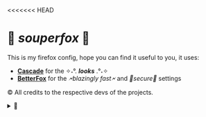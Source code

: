 <<<<<<< HEAD
# 🥣 *souperfox* 🦊

This is my firefox config, hope you can find it useful to you,
 it uses:
- **[Cascade](https://github.com/andreasgrafen/cascade)** for the ✧˖°. ***looks*** .°˖✧
- **[BetterFox](https://github.com/yokoffing/Betterfox)** for the *🗲blazingly fast🗲* and *🔐secure🔐* settings

© All credits to the respective devs of the projects.

<details><summary>🦊</summary>
  <div align=center>
⡿⣽⣿⣻⢿⣻⢿⣻⢿⣟⡿⣟⣿⣻⢿⣻⢿⣟⡿⣿⣻⢿⣻⣟⡿⣟⡿⣟⡿⣿⣻⢿⣻⢿⣻⣟⡿⣟⣿⣻⢿⣟⡿⣟⣿⣻⡽⣿⣻⢿⣻⢿⣟⡿⣟⣿⣻⢿⣻⢿⣻⢿⣻⡿⣿
⣽⣻⣞⣿⣻⣟⣿⣟⣿⣯⣿⣻⣽⣻⣟⣿⣯⡿⣟⣿⣽⣟⣯⣟⣿⣟⣿⣻⣟⣿⣽⣿⣻⣟⣿⢾⣻⣿⣽⣻⢿⣻⣽⣟⣯⣟⣿⣻⣽⣿⣻⡿⣯⣿⣻⣽⣻⣟⣿⣻⢿⣻⣿⣽⣿
⢾⣽⣻⣞⣷⣟⣷⣻⣷⢿⣞⣿⣞⣿⢾⣳⣿⣽⣿⣻⣾⢯⡷⣟⣾⣟⣾⡷⣿⣻⣾⢷⣿⣞⣯⢿⣻⡾⣽⣻⡿⣟⣾⣯⡷⣟⡷⣟⣷⣟⣯⣿⣟⣷⡿⣽⣳⣿⣞⣿⣻⣟⣷⡿⣾
⣻⣞⡷⣯⣷⣟⣾⡷⣟⣿⣽⣾⣽⣞⣿⣽⢾⣷⣻⣟⣾⣟⣿⢯⣷⣻⣞⣿⣻⣽⣯⣿⢾⣽⢾⣻⣷⢿⡟⠹⠋⢹⠿⣾⣻⣯⣟⡿⣞⣯⣿⢷⣻⣾⣽⣻⢷⣻⢾⣽⣻⣽⣯⣿⣻
⣳⢿⣽⣳⣟⣾⡷⣿⣟⣿⣾⣽⣾⣽⣾⣟⣿⢾⡿⣽⣷⣻⣾⣻⣞⡷⣯⣷⣿⣻⣾⣽⢿⣞⣿⣳⣿⣻⣌⠀⠀⠀⠘⣯⣷⣻⣞⡿⣯⣟⣾⣻⣟⣷⣻⣽⣻⣽⣻⣽⢯⣷⣿⣳⣿
⡽⣯⡷⣿⢯⣷⡿⣯⣿⣞⠏⠀⠋⠁⣸⣾⣟⣿⣽⢿⣳⣯⡷⣿⣞⡿⣯⣷⣟⣯⣷⢿⣻⡾⣷⣻⣞⣯⣿⢿⣼⡿⣿⣟⡷⣿⣞⡿⣷⢿⣻⡷⣿⣽⢷⣻⢷⣻⣽⢾⣿⣻⣾⢯⣿
⣽⣳⡿⣯⡿⣯⣿⢯⣷⣿⡄⠀⠀⠀⠁⠀⢉⣿⢾⡿⣯⢿⣽⡷⣯⡿⣯⡷⣯⡿⣽⡿⣽⢿⣽⢿⣽⡿⣾⢿⣯⣿⢷⣿⣻⣟⡾⣿⡽⣿⣯⣿⣟⣾⢿⣻⢿⣽⣟⡿⣷⣟⣯⣿⣽
⣞⡷⣿⢯⡿⣯⡿⣟⣿⣎⣀⡀⠀⠀⠐⠺⣿⢯⣿⣽⡟⠯⢿⣻⣿⡽⣟⡿⣿⡽⣯⡿⣟⣿⡏⠋⠻⣽⢿⣻⣽⣾⢿⣳⣯⣟⣿⡽⣿⢯⣷⡿⣽⣯⢿⣻⢿⣽⢾⣿⣽⣻⣽⣯⣿
⣼⣻⣟⡿⣿⣻⡿⣿⣟⣿⣻⣇⠀⠀⣄⣠⣼⣿⣟⣿⠀⠀⠀⠻⢧⣿⣿⢿⣻⣿⢿⣻⣿⠿⠀⠀⠀⠸⣿⣿⣻⣼⡿⣟⣧⣟⣿⣿⠻⣿⣟⣿⣟⣿⣿⣻⢿⣼⢿⣧⣟⣿⣻⣼⣿
⢾⣽⣯⣟⡷⣟⣿⡷⣿⢾⣯⡿⣷⢦⣼⢿⣽⣾⢿⣭⠀⢠⡀⠀⠀⠹⢾⣿⣯⠿⢟⣿⡽⠁⠀⠀⠴⡄⠹⣾⣟⣷⡿⣿⣽⣟⣷⠇⠀⠘⣯⠿⠊⣿⢾⣻⢿⣾⣻⣞⣯⣿⢯⣷⣿
⣻⣞⡷⣯⣿⣻⡷⣿⣟⣿⣞⣿⣽⣻⣟⣿⣻⣾⢿⣇⠀⣦⠀⠀⠀⠀⠈⠛⠈⣀⠘⠉⣀⠀⠀⠄⢀⣿⠀⣿⣽⣯⢿⡷⡇⠉⠚⠆⠀⠀⠀⠀⠀⣿⠿⣻⣟⣾⢷⣻⣽⣾⢿⣻⣾
⣳⣟⣿⣳⣯⡷⣿⣟⣾⢿⣾⣽⢾⣷⣻⢾⣽⣾⢿⣯⠀⢻⣷⠀⠡⢀⠀⢆⠱⡀⠎⡡⠀⠀⡈⠔⠀⣿⡄⢸⣷⢿⣻⡿⠿⠄⠀⠀⠀⠀⠀⠀⠈⠀⢠⣿⣽⢾⣿⣽⣟⣾⢿⣯⣿
⣳⢿⣽⢯⡷⣿⣯⣿⣻⣿⡽⣾⢿⣳⢿⡿⣽⢯⣿⣟⡆⠘⡞⠀⡠⠃⡜⢠⢂⠱⢈⡀⠰⢠⠑⡌⡐⠘⠀⣼⣿⣻⢯⣷⣄⡀⠀⠀⣀⠀⢠⣤⣤⣾⣿⢯⣿⢿⣾⣽⣾⢿⣻⣟⣾
⡽⣯⣟⣯⢿⣯⣷⢿⣻⣾⢿⡽⣿⡽⣿⣽⢿⣻⣟⣾⣷⡄⠀⡂⢅⠊⢔⣂⠌⠢⢡⢈⡑⢂⠡⢂⡑⠂⠄⣿⣯⡿⣿⡽⣯⡿⣿⢿⣿⣄⣴⡿⣯⣿⢾⡿⣽⣻⢾⣽⡾⣿⣽⢯⣿
⣻⢷⣯⣟⣯⣷⢿⣻⣿⣽⣻⣽⢯⣿⣽⢾⡿⣯⣿⣻⣾⠃⠠⢁⠢⠘⠀⠈⠁⠢⢁⠢⠐⡌⠰⠁⠂⠉⡀⠸⣿⣽⣯⢿⡽⣿⣽⡿⣾⣻⣽⡿⣟⣾⢿⡽⣯⢿⣯⢿⣽⡿⣽⡿⣽
⡽⣯⡷⣯⡷⣟⣿⣯⣷⡿⣽⣟⣿⣳⡿⠻⣽⣟⣷⣿⡛⠀⣐⣵⡿⣶⢿⣟⡿⣶⣦⣥⡈⢀⣳⣿⣻⣟⣿⠀⢹⡷⣟⣯⡿⣽⡾⣽⡷⣟⣷⡿⣟⣯⣿⣻⣽⣻⢾⣻⣽⣻⣿⣽⢿
⡽⣯⣟⣷⣟⡿⣷⣯⣷⢿⣻⡁⠈⠛⠀⠀⣿⠻⣾⡷⡇⠬⣟⣷⣻⣽⣻⡾⣽⢷⣯⠟⠀⣀⣙⣾⣳⢿⠂⠤⢠⣿⣟⣷⣟⣷⣟⣷⡿⣿⣽⣻⣿⣽⣾⣻⡾⣽⣻⣯⣿⣽⣾⣟⣿
⡽⣯⣟⣷⣟⣿⢷⣻⣽⣿⡀⠁⠀⠀⠀⠀⠀⣀⣾⣿⣷⣄⠈⡙⠳⠯⣷⣟⣯⣟⣾⣻⣟⡿⠽⠞⡉⢢⠘⠀⠙⠷⠿⢻⣾⡷⣟⣷⣟⣯⣷⣟⣿⣞⣷⣻⣽⡿⣽⣾⣻⣾⢷⣿⣾
⡽⣯⣟⣾⣯⣟⣿⣻⣽⡾⣿⢶⣤⠀⣀⠀⠀⣀⣭⣷⣿⡻⠋⠀⠀⠂⠤⠀⢄⠰⡀⢄⠠⠐⠄⠂⠁⠀⢀⠀⠀⠀⠀⠉⠹⣟⡿⣷⡟⢯⣷⣿⣳⣿⣳⣯⣿⣽⣷⣻⣯⡿⣟⣷⣿
⣽⣳⣯⡷⣟⣾⣟⣷⣿⣻⣟⣿⣳⣶⢿⣿⢿⣿⣽⣾⣷⠃⠀⠀⠈⢄⠀⡀⠀⠀⠀⢀⠀⠀⠠⢀⠂⠡⠀⢀⠐⡄⠢⡀⠄⡀⠙⠻⠀⠀⢹⠈⠘⣾⣷⣟⣾⣳⢿⣽⣾⣟⣿⣻⣾
⣳⣟⣷⣻⣯⡷⣟⣿⡾⣟⣾⢷⣻⢾⣻⢯⣿⣾⢯⣷⠇⠀⠀⢀⡇⣦⣅⣐⣊⣀⡠⠀⢈⠀⡁⢀⠀⠄⡰⠠⢁⠂⡅⡐⠢⠐⡀⠀⠀⠀⠀⠀⠈⠁⣼⣾⣳⣟⣿⣞⣷⢿⣯⣷⣿
⣳⣟⣷⣻⣞⣿⣻⣷⡿⣿⣽⣻⣽⣟⣿⣻⣟⣾⠿⡁⠀⠀⠀⣼⣧⠡⢿⣯⢿⣽⠁⠀⢂⠡⡘⢀⠎⡐⠀⡀⠄⢊⠐⡠⠑⡈⠀⠀⠀⠀⠀⢤⣤⣾⢿⣳⣟⣾⢷⣻⣾⢿⣽⣾⣻
⡽⣞⣯⡷⣿⢯⣿⡾⣿⣽⢷⣿⣳⢿⣞⣿⡀⠀⠀⡀⠀⠀⣴⡿⣿⣷⡄⠙⡿⠎⠀⠠⠌⡐⠀⠌⠐⠄⠀⡇⡘⢀⠒⠠⠁⠤⢁⠂⡐⠠⠀⠘⠻⣽⣿⣻⣽⢾⣿⣽⢯⣿⣽⢾⣿
⣽⣻⣯⢿⣯⡿⣷⡿⣿⡽⣿⣳⢿⡿⣽⣾⢧⠀⠀⣀⣴⣾⡿⣟⣿⡾⡇⠀⠀⠀⠀⠁⠂⠁⠀⢰⡶⣶⣢⣤⣤⠄⠈⢀⠉⠠⢀⠂⡁⢂⠁⠀⠀⠸⣯⣿⡽⣿⣳⣯⢿⣭⣿⢿⣾
⡞⣷⣯⣿⣷⣿⣯⣿⣿⣽⣿⣽⣿⣽⢻⣽⣿⢻⣿⣿⡟⣷⣿⣿⡝⠋⠀⠀⠀⠀⠀⠀⠀⣴⣼⣾⡟⣷⣯⣿⣽⣧⣤⠂⠈⠐⠀⠂⠐⠀⠈⠀⠀⣿⣿⢳⣿⣽⣯⣿⢻⣯⣿⣯⣿
⣽⣳⣟⣷⣻⣞⣯⣷⣿⣳⣟⣷⣻⣽⣻⢷⣻⣟⣿⡾⣟⣿⣳⡿⡁⡄⠀⠀⠀⠀⠀⣠⣾⢿⣽⣳⢿⡽⣞⣷⣻⣞⡷⣶⣷⠆⠁⠌⠠⠁⠀⠀⢀⣿⣟⣿⣞⣷⣻⣾⣟⣯⣿⣾⣻
⣳⢿⡽⣞⣷⣻⢯⣷⣿⣳⣿⣞⣷⣻⣽⣻⢯⣿⡾⣟⣿⣳⣟⣿⣻⣶⣬⡦⠑⡄⣴⡿⣯⣟⡾⣽⢯⣟⡿⣞⣷⢯⣟⠗⠋⠀⠈⠀⠀⠀⠠⢁⣾⣯⣿⢾⣽⣞⣷⣟⣾⣟⣷⣯⣿
⣽⣻⣟⣯⡿⣯⣿⣽⡾⣷⣟⣾⢷⣻⢷⣻⢿⣳⣿⣟⣯⡿⣞⣯⡷⣟⣯⡇⡘⠰⠋⢋⠁⡉⢉⠉⡛⠚⢛⡙⢊⡉⠩⠀⠀⠀⠀⠀⠀⣰⣵⣿⢿⣽⣞⣿⢾⣽⢾⣽⡷⣿⣽⣾⣻
⣞⣷⣯⡿⣽⡷⣯⣷⣿⢿⣽⢯⣿⣽⢿⣻⢿⣻⣷⡿⣽⣟⣯⣿⣻⣯⡿⣷⣄⠰⡀⠆⡄⢡⠈⢂⠡⠉⠆⠘⠤⠘⠀⡀⠀⣀⣤⣶⣿⡿⣟⣾⡿⣾⣽⢯⣿⢾⣿⡽⣿⣽⢿⡾⣿
⣞⡷⣯⡿⣯⡿⣿⣽⣾⢿⣯⢿⣽⢾⡿⣽⢿⡽⣷⣿⢯⡿⣯⡷⣯⡿⣽⢿⣻⡿⣶⣧⣬⣤⣷⣬⣴⣥⣮⣤⣶⣷⣾⣷⡿⣿⣿⣻⡽⣟⣯⡿⣽⡿⣽⢿⡽⣿⢾⣽⡿⣽⢿⣻⣿
⢾⣽⣯⣟⡷⣿⢯⣷⡿⣯⡿⣯⢿⣯⢿⣽⡿⣿⣻⣾⢿⡿⣽⢿⡽⣟⣯⣿⢯⣿⣽⣾⢿⣽⣻⢾⣽⢯⣿⣽⡿⣽⡷⣯⡿⣽⣞⣯⡿⣟⣯⣿⢿⣽⢿⣯⢿⣽⣻⣽⢿⣻⡿⣯⢿
⣻⢾⡷⣯⣟⣯⣿⢯⣿⢿⣽⢯⣿⢾⣻⣽⣻⣽⡿⣽⡿⣽⣯⢿⡽⣯⡷⣟⣿⣯⢿⡾⣯⢿⣽⣻⢾⣻⣽⡾⣿⣻⣽⡷⣟⡷⣯⢷⣟⣿⣽⣯⣿⢯⡿⣾⣻⢾⣽⢾⣟⣷⢿⣽⣿
⠽⢯⣟⣷⡿⣽⣯⣿⣟⣿⣾⣻⣯⣿⣽⣾⢯⣷⣿⢿⣽⣷⣟⣯⣟⣷⣟⣿⡷⣿⣻⣿⣽⡿⣾⣽⣻⣽⣯⣿⢿⣽⣷⢿⡿⣽⣟⣯⣟⣷⣯⣿⢾⣿⣻⣽⣯⡿⣯⣿⣽⣻⣿⣻⣾
</div>
</details>
